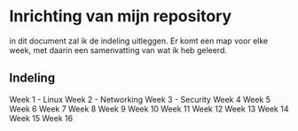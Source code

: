 # Inrichting van mijn  repository
in dit document zal ik de indeling uitleggen. Er komt een map voor elke week, met daarin een samenvatting van wat ik heb geleerd.

## Indeling

Week 1 - Linux
Week 2 - Networking
Week 3 - Security
Week 4
Week 5
Week 6
Week 7
Week 8
Week 9
Week 10
Week 11
Week 12
Week 13
Week 14
Week 15
Week 16



